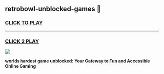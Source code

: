 
## retrobowl-unblocked-games 👋
<h3>
<a href="https://premium.freeplayer.one?title=retrobowl-unblocked-games&ref=14F">CLICK TO PLAY</a></h3>
<hr>

<h3>
<a href="https://premium.freeplayer.one?title=retrobowl-unblocked-games&ref=14F">CLICK 2 PLAY</a>
  
</h3>

<a href="https://premium.freeplayer.one?title=retrobowl-unblocked-games&ref=12F/"><img src="https://clearcache.store/games.png"></a>


**worlds hardest game unblocked: Your Gateway to Fun and Accessible Online Gaming**
